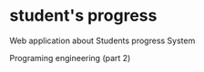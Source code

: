 # student's progress 
Web application about Students progress System

Programing engineering (part 2)
